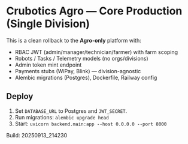 # Crubotics Agro — Core Production (Single Division)

This is a clean rollback to the **Agro-only** platform with:
- RBAC JWT (admin/manager/technician/farmer) with farm scoping
- Robots / Tasks / Telemetry models (no orgs/divisions)
- Admin token mint endpoint
- Payments stubs (WiPay, Blink) — division-agnostic
- Alembic migrations (Postgres), Dockerfile, Railway config

## Deploy
1) Set `DATABASE_URL` to Postgres and `JWT_SECRET`.
2) Run migrations: `alembic upgrade head`
3) Start: `uvicorn backend.main:app --host 0.0.0.0 --port 8000`

Build: 20250913_214230
